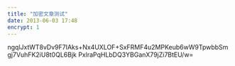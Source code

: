 ```yaml
---
title: "加密文章测试"
date: 2013-06-03 17:48
encrypt: 1
---
```


ngqlJxtWT8vDv9F7IAks+Nx4UXLOF+SxFRMF4u2MPKeub6wW9TpwbbSmgj7VuhFK2iU8t0QL6Bjk
PxlraPqHLbDQ3YBGanX79jZi7BtEU/w=